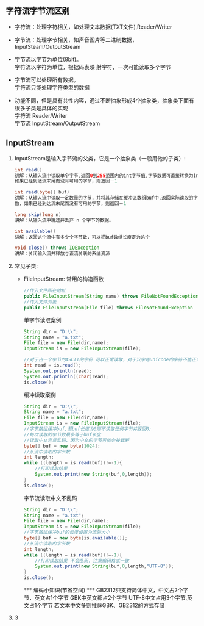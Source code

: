## 字符流字节流区别
- 字符流：处理字符相关，如处理文本数据(TXT文件),Reader/Writer
- 字节流：处理字节相关，如声音图片等二进制数据，InputSteam/OutputStream
- 字节流以字节为单位(8bit)。<br>字符流以字符为单位，根据码表映
射字符，一次可能读取多个字节
- 字节流可以处理所有数据。<br>字符流只能处理字符类型的数据

- 功能不同，但是具有共性内容，通过不断抽象形成4个抽象类，抽象类下⾯有很多⼦类是具体的实现
<br>字符流 Reader/Writer
<br>字节流 InputStream/OutputStream


## InputStream
1. InputStream是输⼊字节流的⽗类，它是⼀个抽象类（⼀般⽤他的⼦类）:

    ```java
    int read() 
    讲解：从输⼊流中读取单个字节,返回0到255范围内的int字节值,字节数据可直接转换为int类型, 
    如果已经到达流末尾⽽没有可⽤的字节，则返回－1

    int read(byte[] buf)
    讲解：从输⼊流中读取⼀定数量的字节，并将其存储在缓冲区数组buf中,返回实际读取的字节
    数，如果已经到达流末尾⽽没有可⽤的字节，则返回－1

    long skip(long n)
    讲解：从输⼊流中跳过并丢弃 n 个字节的数据。

    int available()
    讲解：返回这个流中有多少个字节数，可以把buf数组⻓度定为这个

    void close() throws IOException
    讲解：关闭输⼊流并释放与该流关联的系统资源
    ```

2. 常⻅⼦类: 
    - FileInputStream:
        常用的构造函数
        ```java
        //传⼊⽂件所在地址
        public FileInputStream(String name) throws FileNotFoundException
        //传⼊⽂件对象
        public FileInputStream(File file) throws FileNotFoundException
        ```
        单字节读取案例
        ```java
        String dir = "D:\\";
        String name = "a.txt";
        File file = new File(dir,name);
        InputStream is = new FileInputStream(file);
        
        //对于占一个字节的ASCII的字符 可以正常读取，对于汉字等unicode的字符不能正常读取，只能以乱码形式显示
        int read = is.read();
        System.out.println(read);
        System.out.println((char)read);
        is.close();
        ```
        缓冲读取案例
        ```java
        String dir = "D:\\";
        String name = "a.txt";
        File file = new File(dir,name);
        InputStream is = new FileInputStream(file);
        //字节数组缓冲buf,若buf长度为0则不读取任何字节并返回0;
        //每次读取的字节数最多等于buf长度
        //读取中文容易乱码，因为中文的字节可能会被截断
        byte[] buf = new byte[1024];
        //从流中读取的字节数
        int length;
        while ((length = is.read(buf))!=-1){
            //打印读取结果
            System.out.print(new String(buf,0,length));
        }
        is.close();
        ```
        字节流读取中文不乱码
        ```java
        String dir = "D:\\";
        String name = "a.txt";
        File file = new File(dir,name);
        InputStream is = new FileInputStream(file);
        //字节数组缓冲buf的长度设置为流的大小
        byte[] buf = new byte[is.available()];
        //从流中读取的字节数
        int length;
        while ((length = is.read(buf))!=-1){
            //打印读取结果 不会乱码，注意编码格式一致
            System.out.print(new String(buf,0,length,"UTF-8"));
        }
        is.close();
        ```
        *** 编码小知识(节省空间) ***
            GB2312只支持简体中文，中文占2个字节，英文占1个字节
            GBK中英文都占2个字节
            UTF-8中文占用3个字节,英文占1个字节
            若文本中文多则推荐GBK、GB2312的方式存储



3. 3

